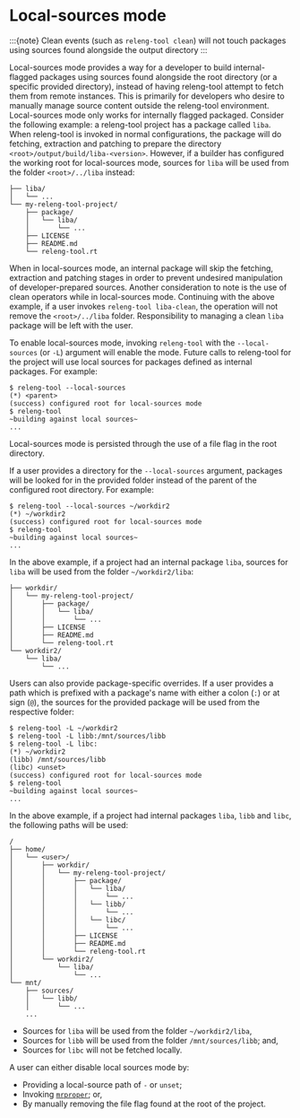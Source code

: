 # Local-sources mode

:::{note}
Clean events (such as `releng-tool clean`) will not touch packages using
sources found alongside the output directory
:::

Local-sources mode provides a way for a developer to build internal-flagged
packages using sources found alongside the root directory (or a specific
provided directory), instead of having releng-tool attempt to fetch them
from remote instances. This is primarily for developers who desire to
manually manage source content outside the releng-tool environment.
Local-sources mode only works for internally flagged packaged. Consider
the following example: a releng-tool project has a package called
`liba`. When releng-tool is invoked in normal configurations, the
package will do fetching, extraction and patching to prepare the directory
`<root>/output/build/liba-<version>`. However, if a builder has
configured the working root for local-sources mode, sources for `liba`
will be used from the folder `<root>/../liba` instead:

```
├── liba/
│   └── ...
└── my-releng-tool-project/
    ├── package/
    │   └── liba/
    │       └── ...
    ├── LICENSE
    ├── README.md
    └── releng-tool.rt
```

When in local-sources mode, an internal package will skip the fetching,
extraction and patching stages in order to prevent undesired manipulation
of developer-prepared sources. Another consideration to note is the use
of clean operators while in local-sources mode. Continuing with the above
example, if a user invokes `releng-tool liba-clean`, the operation will
not remove the `<root>/../liba` folder. Responsibility to managing a
clean `liba` package will be left with the user.

To enable local-sources mode, invoking `releng-tool` with the
`--local-sources` (or `-L`) argument will enable the mode. Future calls to
releng-tool for the project will use local sources for packages defined as
internal packages. For example:

```shell-session
$ releng-tool --local-sources
(*) <parent>
(success) configured root for local-sources mode
$ releng-tool
~building against local sources~
...
```

Local-sources mode is persisted through the use of a file flag in the root
directory.

If a user provides a directory for the `--local-sources` argument, packages
will be looked for in the provided folder instead of the parent of the
configured root directory. For example:

```shell-session
$ releng-tool --local-sources ~/workdir2
(*) ~/workdir2
(success) configured root for local-sources mode
$ releng-tool
~building against local sources~
...
```

In the above example, if a project had an internal package `liba`,
sources for `liba` will be used from the folder `~/workdir2/liba`:

```
├── workdir/
│   └── my-releng-tool-project/
│       ├── package/
│       │   └── liba/
│       │       └── ...
│       ├── LICENSE
│       ├── README.md
│       └── releng-tool.rt
└── workdir2/
    └── liba/
        └── ...
```

Users can also provide package-specific overrides. If a user provides a
path which is prefixed with a package's name with either a colon (`:`) or
at sign (`@`), the sources for the provided package will be used from
the respective folder:

```shell-session
$ releng-tool -L ~/workdir2
$ releng-tool -L libb:/mnt/sources/libb
$ releng-tool -L libc:
(*) ~/workdir2
(libb) /mnt/sources/libb
(libc) <unset>
(success) configured root for local-sources mode
$ releng-tool
~building against local sources~
...
```

In the above example, if a project had internal packages `liba`,
`libb` and `libc`, the following paths will be used:

```
/
├── home/
│   └── <user>/
│       ├── workdir/
│       │   └── my-releng-tool-project/
│       │       ├── package/
│       │       │   └── liba/
│       │       │       └── ...
│       │       │   └── libb/
│       │       │       └── ...
│       │       │   └── libc/
│       │       │       └── ...
│       │       ├── LICENSE
│       │       ├── README.md
│       │       └── releng-tool.rt
│       └── workdir2/
│           └── liba/
│               └── ...
└── mnt/
    ├── sources/
    │   └── libb/
    │       └── ...
    ...
```

- Sources for `liba` will be used from the folder `~/workdir2/liba`,
- Sources for `libb` will be used from the folder `/mnt/sources/libb`; and,
- Sources for `libc` will not be fetched locally.

A user can either disable local sources mode by:

- Providing a local-source path of `-` or `unset`;
- Invoking [`mrproper`](action-mrproper); or,
- By manually removing the file flag found at the root of the project.
